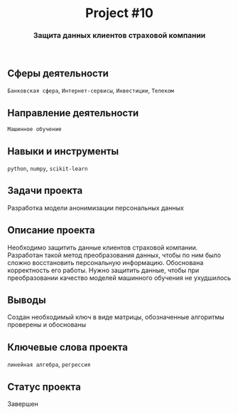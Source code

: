 <h1 align="center">  
  Project #10 
</h1> 

<h3 align="center"> Защита данных клиентов страховой компании </h3>
<br>

## Сферы деятельности
`Банковская сфера`, `Интернет-сервисы`, `Инвестиции`, `Телеком`

## Направление деятельности
`Машинное обучение`

## Навыки и инструменты
`python`, `numpy`, `scikit-learn`

## Задачи проекта
Разработка модели анонимизации персональных данных

## Описание проекта
Необходимо защитить данные клиентов страховой компании. Разработан такой метод преобразования данных, чтобы по ним было сложно восстановить персональную информацию. Обоснована корректность его работы. Нужно защитить данные, чтобы при преобразовании качество моделей машинного обучения не ухудшилось

## Выводы
Создан необходимый ключ в виде матрицы, обозначенные алгоритмы проверены и обоснованы

## Ключевые слова проекта
`линейная алгебра`, `регрессия`

## Статус проекта
Завершен
